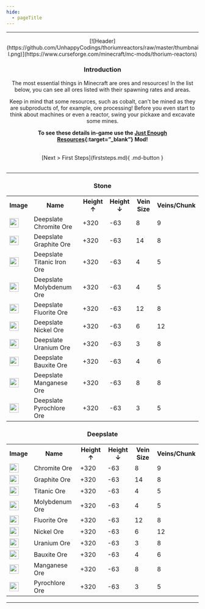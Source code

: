 ```yaml
---
hide:
  - pageTitle
---
```


<center>
<hr>
[![Header](https://github.com/UnhappyCodings/thoriumreactors/raw/master/thumbnail.png)](https://www.curseforge.com/minecraft/mc-mods/thorium-reactors)

### Introduction

The most essential things in Minecraft are ores and resources!
In the list below, you can see all ores listed with their spawning rates and areas.

Keep in mind that some resources, such as cobalt, can't be mined as they are subproducts of, for example, ore processing! Before you even start to think about machines or even a reactor, swing your pickaxe and excavate some mines.

**To see these details in-game use the [Just Enough Resources](https://www.curseforge.com/minecraft/mc-mods/just-enough-resources-jer){:target=”_blank”}   Mod!**

<br>
[Next > First Steps](firststeps.md){ .md-button }
<br><br>
<hr>

### Stone

<table>
    <tr>
        <th> Image </th>
        <th> Name </th>
        <th> Height <span>&#8593;</span> </th> <!-- Up -->
        <th> Height <span>&#8595;</span> </th> <!-- Down -->
        <th> Vein Size </th>
        <th> Veins/Chunk </th>
    </tr>
    <tr>
        <td> <img src="/img/deepslate_chromite.png" style="width:24px"> </td>
        <td> Deepslate Chromite Ore </td>
        <td> +320 </td>
        <td> -63 </td>
        <td> 8 </td>
        <td> 9 </td>
    </tr>
    <tr>
        <td> <img src="/img/deepslate_graphite.png" style="width:24px"> </td>
        <td> Deepslate Graphite Ore </td>
        <td> +320 </td>
        <td> -63 </td>
        <td> 14 </td>
        <td> 8 </td>
    </tr>
    <tr>
        <td> <img src="/img/deepslate_titanic_iron.png" style="width:24px"> </td>
        <td> Deepslate Titanic Iron Ore </td>
        <td> +320 </td>
        <td> -63 </td>
        <td> 4 </td>
        <td> 5 </td>
    </tr>
    <tr>
        <td> <img src="/img/deepslate_molybdenum.png" style="width:24px"> </td>
        <td> Deepslate Molybdenum Ore </td>
        <td> +320 </td>
        <td> -63 </td>
        <td> 4 </td>
        <td> 5 </td>
    </tr>
    <tr>
        <td> <img src="/img/deepslate_fluorite.png" style="width:24px"> </td>
        <td> Deepslate Fluorite Ore </td>
        <td> +320 </td>
        <td> -63 </td>
        <td> 12 </td>
        <td> 8 </td>
    </tr>
    <tr>
        <td> <img src="/img/deepslate_nickel.png" style="width:24px"> </td>
        <td> Deepslate Nickel Ore </td>
        <td> +320 </td>
        <td> -63 </td>
        <td> 6 </td>
        <td> 12 </td>
    </tr>
    <tr>
        <td> <img src="/img/deepslate_uranium.png" style="width:24px"> </td>
        <td> Deepslate Uranium Ore </td>
        <td> +320 </td>
        <td> -63 </td>
        <td> 3 </td>
        <td> 8 </td>
    </tr>
    <tr>
        <td> <img src="/img/deepslate_bauxite.png" style="width:24px"> </td>
        <td> Deepslate Bauxite Ore </td>
        <td> +320 </td>
        <td> -63 </td>
        <td> 4 </td>
        <td> 6 </td>
    </tr>
    <tr>
        <td> <img src="/img/deepslate_manganese.png" style="width:24px"> </td>
        <td> Deepslate Manganese Ore </td>
        <td> +320 </td>
        <td> -63 </td>
        <td> 8 </td>
        <td> 8 </td>
    </tr>
    <tr>
        <td> <img src="/img/deepslate_pyrochlore.png" style="width:24px"> </td>
        <td> Deepslate Pyrochlore Ore </td>
        <td> +320 </td>
        <td> -63 </td>
        <td> 3 </td>
        <td> 5 </td>
    </tr>
</table>

### Deepslate

<table>
    <tr>
        <th> Image </th>
        <th> Name </th>
        <th> Height <span>&#8593;</span> </th> <!-- Up -->
        <th> Height <span>&#8595;</span> </th> <!-- Down -->
        <th> Vein Size </th>
        <th> Veins/Chunk </th>
    </tr>
    <tr>
        <td> <img src="/img/chromite.png" style="width:24px"> </td>
        <td> Chromite Ore</td>
        <td> +320 </td>
        <td> -63 </td>
        <td> 8 </td>
        <td> 9 </td>
    </tr>
    <tr>
        <td> <img src="/img/graphite.png" style="width:24px"> </td>
        <td> Graphite Ore </td>
        <td> +320 </td>
        <td> -63 </td>
        <td> 14 </td>
        <td> 8 </td>
    </tr>
    <tr>
        <td> <img src="/img/titanic_iron.png" style="width:24px"> </td>
        <td> Titanic Ore </td>
        <td> +320 </td>
        <td> -63 </td>
        <td> 4 </td>
        <td> 5 </td>
    </tr>
    <tr>
        <td> <img src="/img/molybdenum.png" style="width:24px"> </td>
        <td> Molybdenum Ore </td>
        <td> +320 </td>
        <td> -63 </td>
        <td> 4 </td>
        <td> 5 </td>
    </tr>
    <tr>
        <td> <img src="/img/fluorite.png" style="width:24px"> </td>
        <td> Fluorite Ore </td>
        <td> +320 </td>
        <td> -63 </td>
        <td> 12 </td>
        <td> 8 </td>
    </tr>
    <tr>
        <td> <img src="/img/nickel.png" style="width:24px"> </td>
        <td> Nickel Ore </td>
        <td> +320 </td>
        <td> -63 </td>
        <td> 6 </td>
        <td> 12 </td>
    </tr>
    <tr>
        <td> <img src="/img/uranium.png" style="width:24px"> </td>
        <td> Uranium Ore </td>
        <td> +320 </td>
        <td> -63 </td>
        <td> 3 </td>
        <td> 8 </td>
    </tr>
    <tr>
        <td> <img src="/img/bauxite.png" style="width:24px"> </td>
        <td> Bauxite Ore </td>
        <td> +320 </td>
        <td> -63 </td>
        <td> 4 </td>
        <td> 6 </td>
    </tr>
    <tr>
        <td> <img src="/img/manganese.png" style="width:24px"> </td>
        <td> Manganese Ore </td>
        <td> +320 </td>
        <td> -63 </td>
        <td> 8 </td>
        <td> 8 </td>
    </tr>
    <tr>
        <td> <img src="/img/pyrochlore.png" style="width:24px"> </td>
        <td> Pyrochlore Ore </td>
        <td> +320 </td>
        <td> -63 </td>
        <td> 3 </td>
        <td> 5 </td>
    </tr>
</table>

<hr>
